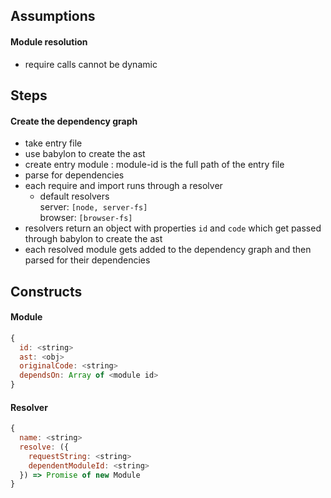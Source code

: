 ## Assumptions

#### Module resolution
 - require calls cannot be dynamic


## Steps

#### Create the dependency graph
 - take entry file
 - use babylon to create the ast
 - create entry module
   : module-id is the full path of the entry file
 - parse for dependencies
 - each require and import runs through a resolver
   - default resolvers  
     server: `[node, server-fs]`  
     browser: `[browser-fs]`
 - resolvers return an object with properties `id` and `code` which get passed
   through babylon to create the ast
 - each resolved module gets added to the dependency graph and then parsed
   for their dependencies


## Constructs

#### Module
```js
{
  id: <string>
  ast: <obj>
  originalCode: <string>
  dependsOn: Array of <module id>
}
```

#### Resolver
```js
{
  name: <string>
  resolve: ({
    requestString: <string>
    dependentModuleId: <string>
  }) => Promise of new Module
}
```

